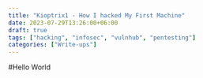 ```yaml
---
title: "Kioptrix1 - How I hacked My First Machine"
date: 2023-07-29T13:26:00+06:00
draft: true
tags: ["hacking", "infosec", "vulnhub", "pentesting"]
categories: ["Write-ups"]
---
```


#Hello World